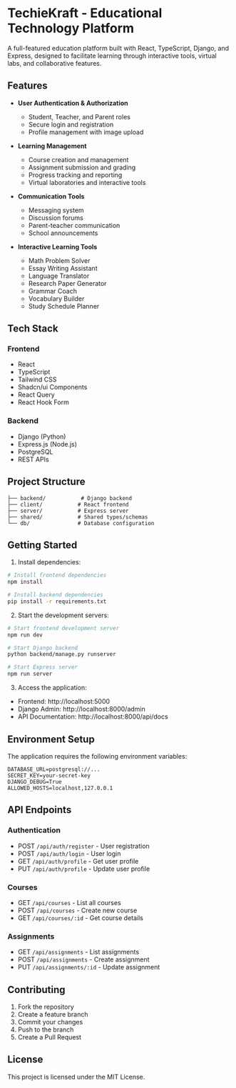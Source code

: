 
# TechieKraft - Educational Technology Platform

A full-featured education platform built with React, TypeScript, Django, and Express, designed to facilitate learning through interactive tools, virtual labs, and collaborative features.

## Features

- **User Authentication & Authorization**
  - Student, Teacher, and Parent roles
  - Secure login and registration
  - Profile management with image upload

- **Learning Management**
  - Course creation and management
  - Assignment submission and grading
  - Progress tracking and reporting
  - Virtual laboratories and interactive tools

- **Communication Tools**
  - Messaging system
  - Discussion forums
  - Parent-teacher communication
  - School announcements

- **Interactive Learning Tools**
  - Math Problem Solver
  - Essay Writing Assistant
  - Language Translator
  - Research Paper Generator
  - Grammar Coach
  - Vocabulary Builder
  - Study Schedule Planner

## Tech Stack

### Frontend
- React
- TypeScript
- Tailwind CSS
- Shadcn/ui Components
- React Query
- React Hook Form

### Backend
- Django (Python)
- Express.js (Node.js)
- PostgreSQL
- REST APIs

## Project Structure

```
├── backend/           # Django backend
├── client/           # React frontend
├── server/           # Express server
├── shared/           # Shared types/schemas
└── db/               # Database configuration
```

## Getting Started

1. Install dependencies:
```bash
# Install frontend dependencies
npm install

# Install backend dependencies
pip install -r requirements.txt
```

2. Start the development servers:
```bash
# Start frontend development server
npm run dev

# Start Django backend
python backend/manage.py runserver

# Start Express server
npm run server
```

3. Access the application:
- Frontend: http://localhost:5000
- Django Admin: http://localhost:8000/admin
- API Documentation: http://localhost:8000/api/docs

## Environment Setup

The application requires the following environment variables:

```env
DATABASE_URL=postgresql://...
SECRET_KEY=your-secret-key
DJANGO_DEBUG=True
ALLOWED_HOSTS=localhost,127.0.0.1
```

## API Endpoints

### Authentication
- POST `/api/auth/register` - User registration
- POST `/api/auth/login` - User login
- GET `/api/auth/profile` - Get user profile
- PUT `/api/auth/profile` - Update user profile

### Courses
- GET `/api/courses` - List all courses
- POST `/api/courses` - Create new course
- GET `/api/courses/:id` - Get course details

### Assignments
- GET `/api/assignments` - List assignments
- POST `/api/assignments` - Create assignment
- PUT `/api/assignments/:id` - Update assignment

## Contributing

1. Fork the repository
2. Create a feature branch
3. Commit your changes
4. Push to the branch
5. Create a Pull Request

## License

This project is licensed under the MIT License.
